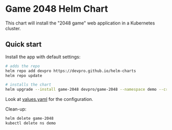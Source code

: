 # Game 2048 Helm Chart

This chart will install the "2048 game" web application in a Kubernetes cluster.

## Quick start

Install the app with default settings:

```bash
# adds the repo
helm repo add devpro https://devpro.github.io/helm-charts
helm repo update

# installs the chart
helm upgrade --install game-2048 devpro/game-2048 --namespace demo --create-namespace
```

Look at [values.yaml](values.yaml) for the configuration.

Clean-up:

```bash
helm delete game-2048
kubectl delete ns demo
```
